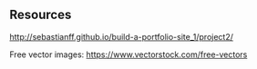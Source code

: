 ## Resources

http://sebastianff.github.io/build-a-portfolio-site_1/project2/

Free vector images: https://www.vectorstock.com/free-vectors

